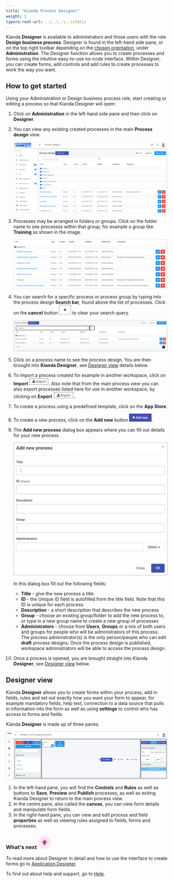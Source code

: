 ```yaml
---
title: "Kianda Process Designer"
weight: 2
typora-root-url: ..\..\..\..\static
---
```


Kianda **Designer** is available to administrators and those users with the role **Design business process**. Designer is found in the left-hand side pane, or on the top right toolbar depending on the [chosen orientation](/docs/platform/administration/subscription/#general-settings), under **Administration**. The Designer function allows you to create processes and forms using the intuitive easy-to-use no-code interface. Within Designer, you can create forms, add controls and add rules to create processes to work the way you want.

## How to get started

Using your Administration or Design business process role, start creating or editing a process so that Kianda Designer will open:

1. Click on **Administration** in the left-hand side pane and then click on **Designer**.

2. You can view any existing created processes in the main **Process design** view.

   ![Process view](/images/main-process-view.jpg)

3. Processes may be arranged in folders or groups. Click on the folder name to see processes within that group, for example a group like **Training** as shown in the image.

    ![Training folder of processes](/images/training-folder.jpg)

4. You can search for a specific process or process group by typing into the process design **Search bar**, found above the list of processes. Click on the **cancel** button <img src="/images/cancel-btn.png" alt="Cancel button" style="zoom:80%;" /> to clear your search query.

    ![Searching for a process](/images/searching-processes.png)

5. Click on a process name to see the process design. You are then brought into **Kianda Designer**, see [Designer view](#designer-view) details below.

6. To import a process created for example in another workspace, click on **Import** ![Import button](/images/import_frame.png). Also note that from the main process view you can also export processes listed here for use in another workspace, by clicking on **Export** ![Export process](/images/export_frame.png).

7. To create a process using a predefined template, click on the **App Store**.

8. To create a new process, click on the **Add new** button ![Add new button](/images/addnew.png).

9. The **Add new process** dialog box appears where you can fill out details for your new process.

   ![New process view](/images/new-process.jpg)

   In this dialog box fill out the following fields:

   - **Title** - give the new process a title
   - **ID** - the Unique ID field is autofilled from the title field. Note that this ID is unique for each process.
   - **Description** - a short description that describes the new process
   - **Group** - choose an existing group/folder to add the new process to, or type in a new group name to create a new group of processes
   - **Administrators** - choose from **Users**, **Groups** or a mix of both users and groups for people who will be administrators of this process. The process administrator(s) is the only person/people who can edit **draft** process designs. Once the process design is published, workspace administrators will be able to access the process design.

10. Once a process is opened, you are brought straight into Kianda **Designer**, see [Designer view](#designer-view) below.




## Designer view

Kianda **Designer** allows you to create forms within your process, add in fields, rules and set out exactly how you want your form to appear, for example mandatory fields, help text, connection to a data source that pulls in information into the form as well as using **settings** to control who has access to forms and fields.

Kianda **Designer** is made up of three panes.

![Designer view](/images/design-view.jpg)

1. In the left-hand pane, you will find the **Controls** and **Rules** as well as buttons to **Save**, **Preview** and **Publish** processes, as well as exiting Kianda Designer to return to the main process view. 
2. In the centre pane, also called the **canvas**, you can view form details and manipulate form fields.
3. In the right-hand pane, you can view and edit process and field **properties** as well as viewing rules assigned to fields, forms and processes.



### What's next  ![Idea icon](/images/18.png) ###

To read more about Designer in detail and how to use the interface to create forms go to [Application Designer](/docs/platform/application-designer/).

To find out about help and support, go to [Help](/docs/platform/general/help/).

